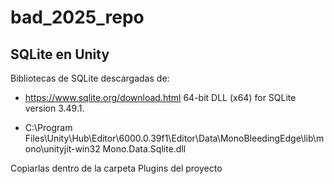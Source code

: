 # bad_2025_repo

## SQLite en Unity
Bibliotecas de SQLite descargadas de:
- https://www.sqlite.org/download.html
	64-bit DLL (x64) for SQLite version 3.49.1.

- C:\Program Files\Unity\Hub\Editor\6000.0.39f1\Editor\Data\MonoBleedingEdge\lib\mono\unityjit-win32
	Mono.Data.Sqlite.dll

Copiarlas dentro de la carpeta Plugins del proyecto